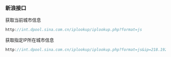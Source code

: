 ### 新浪接口
获取当前城市信息
``` javascript
http://int.dpool.sina.com.cn/iplookup/iplookup.php?format=js
```
获取指定IP所在城市信息
``` javascript
http://int.dpool.sina.com.cn/iplookup/iplookup.php?format=js&ip=218.192.3.42
```